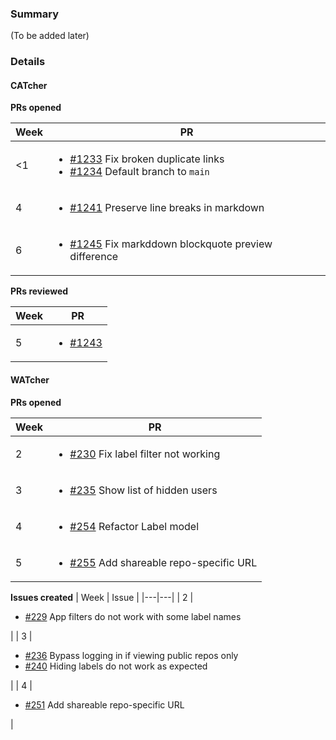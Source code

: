 ### Summary

(To be added later)

### Details

#### CATcher

**PRs opened**

| Week | PR |
|---|---|
| &lt;1 | <ul><li>[#1233](https://github.com/CATcher-org/CATcher/pull/1233) Fix broken duplicate links</li><li>[#1234](https://github.com/CATcher-org/CATcher/pull/1234) Default branch to `main`</li></ul> |
| 4 | <ul><li>[#1241](https://github.com/CATcher-org/CATcher/pull/1241) Preserve line breaks in markdown</li></ul> |
| 6 | <ul><li>[#1245](https://github.com/CATcher-org/CATcher/pull/1245) Fix markddown blockquote preview difference</li></ul> |

**PRs reviewed**

| Week | PR |
|---|---|
| 5 | <ul><li>[#1243](https://github.com/CATcher-org/CATcher/pull/1243)</li></ul> |

#### WATcher

**PRs opened**

| Week | PR |
|---|---|
| 2 | <ul><li>[#230](https://github.com/CATcher-org/WATcher/pull/230) Fix label filter not working</li></ul> |
| 3 | <ul><li>[#235](https://github.com/CATcher-org/WATcher/pull/235) Show list of hidden users</li></ul> |
| 4 | <ul><li>[#254](https://github.com/CATcher-org/WATcher/pull/254) Refactor Label model</li></ul> |
| 5 | <ul><li>[#255](https://github.com/CATcher-org/WATcher/pull/255) Add shareable repo-specific URL</li></ul> |

**Issues created**
| Week | Issue |
|---|---|
| 2 | <ul><li>[#229](https://github.com/CATcher-org/WATcher/issues/229) App filters do not work with some label names</li></ul> |
| 3 | <ul><li>[#236](https://github.com/CATcher-org/WATcher/issues/236) Bypass logging in if viewing public repos only</li><li>[#240](https://github.com/CATcher-org/WATcher/issues/240) Hiding labels do not work as expected</li></ul> |
| 4 | <ul><li>[#251](https://github.com/CATcher-org/WATcher/issues/251) Add shareable repo-specific URL</li></ul> |
